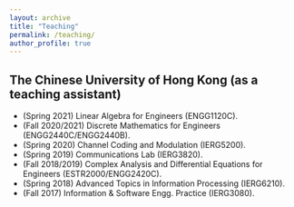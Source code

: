 ```yaml
---
layout: archive
title: "Teaching"
permalink: /teaching/
author_profile: true
---
```


## The Chinese University of Hong Kong (as a teaching assistant)

* (Spring 2021) Linear Algebra for Engineers (ENGG1120C).
* (Fall 2020/2021) Discrete Mathematics for Engineers (ENGG2440C/ENGG2440B).
* (Spring 2020) Channel Coding and Modulation (IERG5200).
* (Spring 2019) Communications Lab (IERG3820).
* (Fall 2018/2019) Complex Analysis and Differential Equations for Engineers (ESTR2000/ENGG2420C).
* (Spring 2018) Advanced Topics in Information Processing (IERG6210).
* (Fall 2017) Information & Software Engg. Practice (IERG3080).